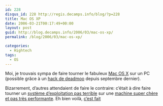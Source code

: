 ```yaml
---
id: 228
disqus_id: 228 http://regis.decamps.info/blog/?p=228
title: Mac OS XP
date: 2006-03-21T00:17:49+00:00
layout: post
guid: http://blog.decamps.info/2006/03/mac-os-xp/
permalink: /blog/2006/03/mac-os-xp/

categories:
  - Hightech
tags:
  - OS
---
```

Moi, je trouvais sympa de faire tourner le fabuleux [Mac OS X](http://www.apple.com/fr/macosx/) sur un PC (possible grâce à un [hack de deadmoo](http://wiki.osx86project.org/wiki/index.php/Main_Page) depuis septembre dernier).

Bizarrement, d’autres attendaient de faire le contraire: c’était à dire faire tourner un [système d’exploitation pas terrible](http://www.microsoft.com/france/windows/xp/) sur une [machine super chère et pas très performante](http://www.apple.com/francestore/). Eh bien voilà, [c’est fait](http://onmac.net/)
